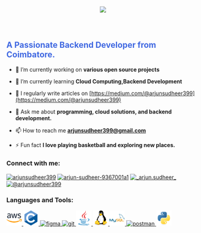 <h1 align="center">
    <img src="https://readme-typing-svg.herokuapp.com?font=Righteous&size=35&color=FF5733&center=true&vCenter=true&width=500&height=70&duration=3500&lines=Hola!+✌️;+I'm+Arjun+Sudheer!;+Welcome+to+my+GitHub+Profile!" />
</h1><br>

<h2 align="left" style="color:#4169E1;">A Passionate Backend Developer from Coimbatore.</h2>

- 🔭 I’m currently working on **various open source projects**

- 🌱 I’m currently learning **Cloud Computing,Backend Development**

- 📝 I regularly write articles on [https://medium.com/@arjunsudheer399](https://medium.com/@arjunsudheer399)

- 💬 Ask me about **programming, cloud solutions, and backend development.**

- 📫 How to reach me **arjunsudheer399@gmail.com**

- ⚡ Fun fact **I love playing basketball and exploring new places.**

<h3 align="left">Connect with me:</h3>
<p align="left">
<a href="https://twitter.com/arjunsudheer399" target="blank"><img align="center" src="https://raw.githubusercontent.com/rahuldkjain/github-profile-readme-generator/master/src/images/icons/Social/twitter.svg" alt="arjunsudheer399" height="30" width="40" /></a>
<a href="https://linkedin.com/in/arjun-sudheer-9367001a1" target="blank"><img align="center" src="https://raw.githubusercontent.com/rahuldkjain/github-profile-readme-generator/master/src/images/icons/Social/linked-in-alt.svg" alt="arjun-sudheer-9367001a1" height="30" width="40" /></a>
<a href="https://instagram.com/_arjun.sudheer_" target="blank"><img align="center" src="https://raw.githubusercontent.com/rahuldkjain/github-profile-readme-generator/master/src/images/icons/Social/instagram.svg" alt="_arjun.sudheer_" height="30" width="40" /></a>
<a href="https://medium.com/@arjunsudheer399" target="blank"><img align="center" src="https://raw.githubusercontent.com/rahuldkjain/github-profile-readme-generator/master/src/images/icons/Social/medium.svg" alt="@arjunsudheer399" height="30" width="40" /></a>
</p>

<h3 align="left">Languages and Tools:</h3>
<p align="left"> <a href="https://aws.amazon.com" target="_blank" rel="noreferrer"> <img src="https://raw.githubusercontent.com/devicons/devicon/master/icons/amazonwebservices/amazonwebservices-original-wordmark.svg" alt="aws" width="40" height="40"/> </a> <a href="https://www.cprogramming.com/" target="_blank" rel="noreferrer"> <img src="https://raw.githubusercontent.com/devicons/devicon/master/icons/c/c-original.svg" alt="c" width="40" height="40"/> </a> <a href="https://www.figma.com/" target="_blank" rel="noreferrer"> <img src="https://www.vectorlogo.zone/logos/figma/figma-icon.svg" alt="figma" width="40" height="40"/> </a> <a href="https://git-scm.com/" target="_blank" rel="noreferrer"> <img src="https://www.vectorlogo.zone/logos/git-scm/git-scm-icon.svg" alt="git" width="40" height="40"/> </a> <a href="https://www.java.com" target="_blank" rel="noreferrer"> <img src="https://raw.githubusercontent.com/devicons/devicon/master/icons/java/java-original.svg" alt="java" width="40" height="40"/> </a> <a href="https://www.linux.org/" target="_blank" rel="noreferrer"> <img src="https://raw.githubusercontent.com/devicons/devicon/master/icons/linux/linux-original.svg" alt="linux" width="40" height="40"/> </a> <a href="https://www.mysql.com/" target="_blank" rel="noreferrer"> <img src="https://raw.githubusercontent.com/devicons/devicon/master/icons/mysql/mysql-original-wordmark.svg" alt="mysql" width="40" height="40"/> </a> <a href="https://postman.com" target="_blank" rel="noreferrer"> <img src="https://www.vectorlogo.zone/logos/getpostman/getpostman-icon.svg" alt="postman" width="40" height="40"/> </a> <a href="https://www.python.org" target="_blank" rel="noreferrer"> <img src="https://raw.githubusercontent.com/devicons/devicon/master/icons/python/python-original.svg" alt="python" width="40" height="40"/> </a> </p>
